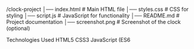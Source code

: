 /clock-project
│── index.html   # Main HTML file
│── styles.css   # CSS for styling
│── script.js    # JavaScript for functionality
│── README.md    # Project documentation
│── screenshot.png  # Screenshot of the clock (optional)

 Technologies Used
HTML5
CSS3
JavaScript (ES6
